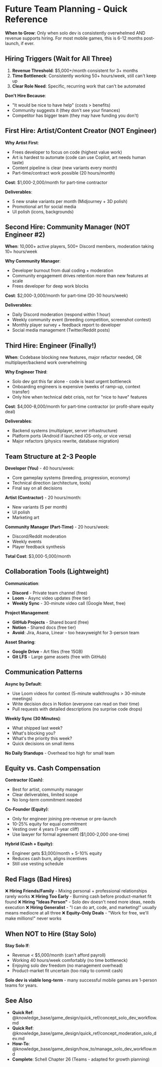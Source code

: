 # Future Team Planning - Quick Reference

**When to Grow**: Only when solo dev is consistently overwhelmed AND revenue supports hiring. For most mobile games, this is 6-12 months post-launch, if ever.

## Hiring Triggers (Wait for All Three)

1. **Revenue Threshold**: $5,000+/month consistent for 3+ months
2. **Time Bottleneck**: Consistently working 50+ hours/week, still can't keep up
3. **Clear Role Need**: Specific, recurring work that can't be automated

**Don't Hire Because**:
- "It would be nice to have help" (costs > benefits)
- Community suggests it (they don't see your finances)
- Competitor has bigger team (they may have funding you don't)

## First Hire: Artist/Content Creator (NOT Engineer)

**Why Artist First**:
- Frees developer to focus on code (highest value work)
- Art is hardest to automate (code can use Copilot, art needs human taste)
- Content pipeline is clear (new variants every month)
- Part-time/contract work possible (20 hours/month)

**Cost**: $1,000-2,000/month for part-time contractor

**Deliverables**:
- 5 new snake variants per month (Midjourney + 3D polish)
- Promotional art for social media
- UI polish (icons, backgrounds)

## Second Hire: Community Manager (NOT Engineer #2)

**When**: 10,000+ active players, 500+ Discord members, moderation taking 10+ hours/week

**Why Community Manager**:
- Developer burnout from dual coding + moderation
- Community engagement drives retention more than new features at scale
- Frees developer for deep work blocks

**Cost**: $2,000-3,000/month for part-time (20-30 hours/week)

**Deliverables**:
- Daily Discord moderation (respond within 1 hour)
- Weekly community event (breeding competition, screenshot contest)
- Monthly player survey + feedback report to developer
- Social media management (Twitter/Reddit posts)

## Third Hire: Engineer (Finally!)

**When**: Codebase blocking new features, major refactor needed, OR multiplayer/backend work overwhelming

**Why Engineer Third**:
- Solo dev got this far alone - code is least urgent bottleneck
- Onboarding engineers is expensive (weeks of ramp-up, context transfer)
- Only hire when technical debt crisis, not for "nice to have" features

**Cost**: $4,000-8,000/month for part-time contractor (or profit-share equity deal)

**Deliverables**:
- Backend systems (multiplayer, server infrastructure)
- Platform ports (Android if launched iOS-only, or vice versa)
- Major refactors (physics rewrite, database migration)

## Team Structure at 2-3 People

**Developer (You)** - 40 hours/week:
- Core gameplay systems (breeding, progression, economy)
- Technical direction (architecture, tools)
- Final say on all decisions

**Artist (Contractor)** - 20 hours/month:
- New variants (5 per month)
- UI polish
- Marketing art

**Community Manager (Part-Time)** - 20 hours/week:
- Discord/Reddit moderation
- Weekly events
- Player feedback synthesis

**Total Cost**: $3,000-5,000/month

## Collaboration Tools (Lightweight)

**Communication**:
- **Discord** - Private team channel (free)
- **Loom** - Async video updates (free tier)
- **Weekly Sync** - 30-minute video call (Google Meet, free)

**Project Management**:
- **GitHub Projects** - Shared board (free)
- **Notion** - Shared docs (free tier)
- **Avoid**: Jira, Asana, Linear - too heavyweight for 3-person team

**Asset Sharing**:
- **Google Drive** - Art files (free 15GB)
- **Git LFS** - Large game assets (free with GitHub)

## Communication Patterns

**Async by Default**:
- Use Loom videos for context (5-minute walkthroughs > 30-minute meetings)
- Write decision docs in Notion (everyone can read on their time)
- Pull requests with detailed descriptions (no surprise code drops)

**Weekly Sync (30 Minutes)**:
- What shipped last week?
- What's blocking you?
- What's the priority this week?
- Quick decisions on small items

**No Daily Standups** - Overhead too high for small team

## Equity vs. Cash Compensation

**Contractor (Cash)**:
- Best for artist, community manager
- Clear deliverables, limited scope
- No long-term commitment needed

**Co-Founder (Equity)**:
- Only for engineer joining pre-revenue or pre-launch
- 10-25% equity for equal commitment
- Vesting over 4 years (1-year cliff)
- Use lawyer for formal agreement ($1,000-2,000 one-time)

**Hybrid (Cash + Equity)**:
- Engineer gets $3,000/month + 5-10% equity
- Reduces cash burn, aligns incentives
- Still use vesting schedule

## Red Flags (Bad Hires)

❌ **Hiring Friends/Family** - Mixing personal + professional relationships rarely works
❌ **Hiring Too Early** - Burning cash before product-market fit found
❌ **Hiring "Ideas Person"** - Solo dev doesn't need more ideas, needs execution
❌ **Hiring Generalist** - "I can do art, code, and marketing!" usually means mediocre at all three
❌ **Equity-Only Deals** - "Work for free, we'll make millions!" never works

## When NOT to Hire (Stay Solo)

**Stay Solo If**:
- Revenue < $5,000/month (can't afford payroll)
- Working 40 hours/week comfortably (no time bottleneck)
- Enjoying solo dev freedom (no management overhead)
- Product-market fit uncertain (too risky to commit cash)

**Solo dev is viable long-term** - many successful mobile games are 1-person teams for years.

## See Also

- **Quick Ref**: @knowledge_base/game_design/quick_ref/concept_solo_dev_workflow.md
- **Quick Ref**: @knowledge_base/game_design/quick_ref/concept_moderation_solo_dev.md
- **How-To**: @knowledge_base/game_design/how_to/manage_solo_dev_workflow.md
- **Complete**: Schell Chapter 26 (Teams - adapted for growth planning)
